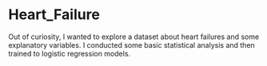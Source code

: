 # Heart_Failure
Out of curiosity, I wanted to explore a dataset about heart failures and some explanatory variables. I conducted some basic statistical analysis and then trained to logistic regression models.
